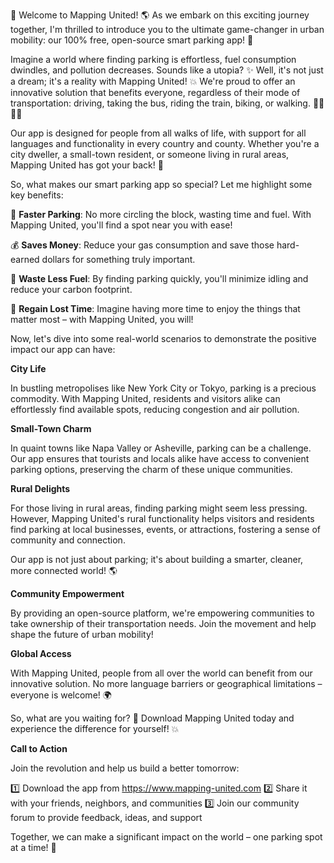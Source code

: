🎉 Welcome to Mapping United! 🌎 As we embark on this exciting journey together, I'm thrilled to introduce you to the ultimate game-changer in urban mobility: our 100% free, open-source smart parking app! 🚀

Imagine a world where finding parking is effortless, fuel consumption dwindles, and pollution decreases. Sounds like a utopia? ✨ Well, it's not just a dream; it's a reality with Mapping United! 💥 We're proud to offer an innovative solution that benefits everyone, regardless of their mode of transportation: driving, taking the bus, riding the train, biking, or walking. 🚶‍♀️🚌🚂

Our app is designed for people from all walks of life, with support for all languages and functionality in every country and county. Whether you're a city dweller, a small-town resident, or someone living in rural areas, Mapping United has got your back! 🌄

So, what makes our smart parking app so special? Let me highlight some key benefits:

🔹 **Faster Parking**: No more circling the block, wasting time and fuel. With Mapping United, you'll find a spot near you with ease!

💰 **Saves Money**: Reduce your gas consumption and save those hard-earned dollars for something truly important.

🌟 **Waste Less Fuel**: By finding parking quickly, you'll minimize idling and reduce your carbon footprint.

💪 **Regain Lost Time**: Imagine having more time to enjoy the things that matter most – with Mapping United, you will!

Now, let's dive into some real-world scenarios to demonstrate the positive impact our app can have:

**City Life**

In bustling metropolises like New York City or Tokyo, parking is a precious commodity. With Mapping United, residents and visitors alike can effortlessly find available spots, reducing congestion and air pollution.

**Small-Town Charm**

In quaint towns like Napa Valley or Asheville, parking can be a challenge. Our app ensures that tourists and locals alike have access to convenient parking options, preserving the charm of these unique communities.

**Rural Delights**

For those living in rural areas, finding parking might seem less pressing. However, Mapping United's rural functionality helps visitors and residents find parking at local businesses, events, or attractions, fostering a sense of community and connection.

Our app is not just about parking; it's about building a smarter, cleaner, more connected world! 🌎

**Community Empowerment**

By providing an open-source platform, we're empowering communities to take ownership of their transportation needs. Join the movement and help shape the future of urban mobility!

**Global Access**

With Mapping United, people from all over the world can benefit from our innovative solution. No more language barriers or geographical limitations – everyone is welcome! 🌍

So, what are you waiting for? 👀 Download Mapping United today and experience the difference for yourself! 💥

**Call to Action**

Join the revolution and help us build a better tomorrow:

1️⃣ Download the app from https://www.mapping-united.com
2️⃣ Share it with your friends, neighbors, and communities
3️⃣ Join our community forum to provide feedback, ideas, and support

Together, we can make a significant impact on the world – one parking spot at a time! 🚀
